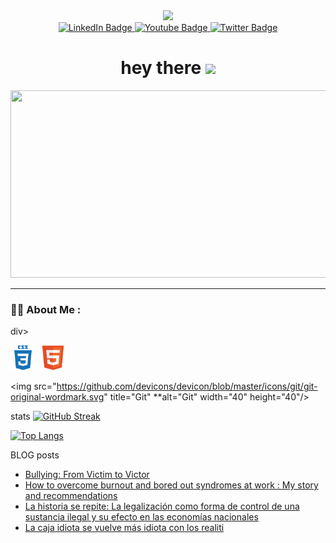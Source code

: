 <div id="header" align="center">
  
  <img src="h[ttps://media-exp2.licdn.com/dms/image/C5603AQGxU-ZVAijEaQ/profile-displayphoto-shrink_800_800/0/1654739121186?e=1660176000&v=beta&t=v5mi1TY2eLAw-1uVH81iRI3oAeOWWIYR7-On9cjSdDw](https://sahvsergio.github.io/assets/images/sahvsergio.svg)" width="100">

</div>
<div id="badges" align="center">
  <a href="https://www.linkedin.com/in/sergioandresherreravelasquez/">
    <img src="https://img.shields.io/badge/LinkedIn-blue?style=for-the-badge&logo=linkedin&logoColor=white" alt="LinkedIn Badge"/>
  </a>
  <a href="https://www.youtube.com/channel/UCHCa8wW5XU6hK08pdhDreug">
    <img src="https://img.shields.io/badge/YouTube-red?style=for-the-badge&logo=youtube&logoColor=white" alt="Youtube Badge"/>
  </a>
  <a href="https://twitter.com/sahvsergio">
    <img src="https://img.shields.io/badge/Twitter-blue?style=for-the-badge&logo=twitter&logoColor=white" alt="Twitter Badge"/>
  </a>
</div>

<h1 align="center">
  hey there
  <img src="https://media.giphy.com/media/v7WM6sLcnGIc8/giphy.gif" width="50px"/>
</h1>


<div align="center">
  <img src="https://cdn.pixabay.com/photo/2016/09/08/04/12/programmer-1653351_960_720.png" width="600" height="300"/>
</div>


---

### :man_technologist: About Me :


div>



  <img src="https://github.com/devicons/devicon/blob/master/icons/css3/css3-plain-wordmark.svg"  title="CSS3" alt="CSS" width="40" height="40"/>&nbsp;
  <img src="https://github.com/devicons/devicon/blob/master/icons/html5/html5-original.svg" title="HTML5" alt="HTML" width="40" height="40"/>&nbsp;


  <img src="https://github.com/devicons/devicon/blob/master/icons/git/git-original-wordmark.svg" title="Git" **alt="Git" width="40" height="40"/>
</div>



stats
[![GitHub Streak](http://github-readme-streak-stats.herokuapp.com?user=your-github-username&theme=dark&background=000000)](https://git.io/streak-stats)


[![Top Langs](https://github-readme-stats.vercel.app/api/top-langs/?username=your-github-username&layout=compact&theme=vision-friendly-dark)](https://github.com/anuraghazra/github-readme-stats)



BLOG posts
<!-- BLOG-POST-LIST:START -->
- [Bullying: From Victim to Victor](https://sahvsergio.blogspot.com/2023/03/bullying-from-victim-to-victor.html)
- [How to  overcome burnout and bored out syndromes at work : My story and recommendations](https://sahvsergio.blogspot.com/2019/12/how-to-overcome-burnout-and-bored-out.html)
- [La historia se repite: La legalización como forma de control de una sustancia ilegal  y su efecto en las economías nacionales](https://sahvsergio.blogspot.com/2015/06/la-historia-se-repite-la-legalizacion.html)
- [La caja idiota se vuelve más idiota con los realiti](https://sahvsergio.blogspot.com/2012/10/la-caja-idiota-se-vuelve-mas-idiota-con.html)
<!-- BLOG-POST-LIST:END -->

